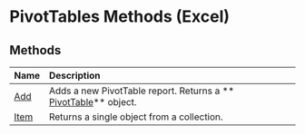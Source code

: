 
# PivotTables Methods (Excel)

## Methods



|**Name**|**Description**|
|:-----|:-----|
| [Add](3b830532-e834-81c8-dd5e-a43ed2efc269.md)|Adds a new PivotTable report. Returns a  ** [PivotTable](a9c1d4a0-78a9-f9a6-6daf-91cb63e45842.md)** object.|
| [Item](1bdc8558-ec67-2823-fd02-ecd5ae4ecee6.md)|Returns a single object from a collection.|
